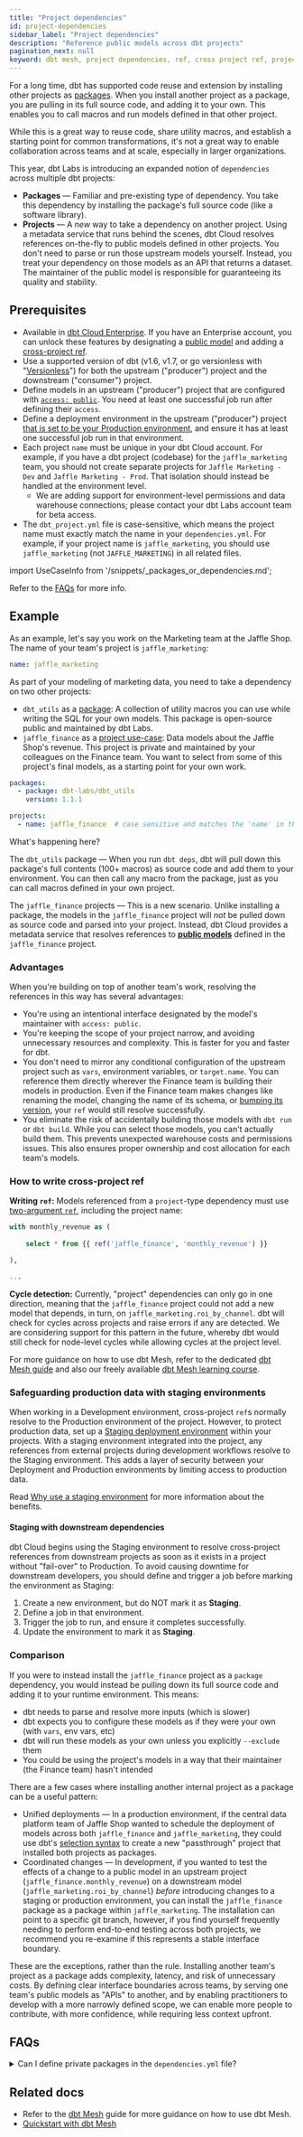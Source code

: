 ```yaml
---
title: "Project dependencies"
id: project-dependencies
sidebar_label: "Project dependencies"
description: "Reference public models across dbt projects"
pagination_next: null
keyword: dbt mesh, project dependencies, ref, cross project ref, project dependencies
---
```



For a long time, dbt has supported code reuse and extension by installing other projects as [packages](/docs/build/packages). When you install another project as a package, you are pulling in its full source code, and adding it to your own. This enables you to call macros and run models defined in that other project.

While this is a great way to reuse code, share utility macros, and establish a starting point for common transformations, it's not a great way to enable collaboration across teams and at scale, especially in larger organizations.

This year, dbt Labs is introducing an expanded notion of `dependencies` across multiple dbt projects:
- **Packages** &mdash; Familiar and pre-existing type of dependency. You take this dependency by installing the package's full source code (like a software library).
- **Projects** &mdash; A _new_ way to take a dependency on another project. Using a metadata service that runs behind the scenes, dbt Cloud resolves references on-the-fly to public models defined in other projects. You don't need to parse or run those upstream models yourself. Instead, you treat your dependency on those models as an API that returns a dataset. The maintainer of the public model is responsible for guaranteeing its quality and stability.

## Prerequisites
- Available in [dbt Cloud Enterprise](https://www.getdbt.com/pricing). If you have an Enterprise account, you can unlock these features by designating a [public model](/docs/collaborate/govern/model-access) and adding a [cross-project ref](#how-to-write-cross-project-ref). <Lifecycle status="enterprise"/>
- Use a supported version of dbt (v1.6, v1.7, or go versionless with "[Versionless](/docs/dbt-versions/upgrade-dbt-version-in-cloud#versionless)") for both the upstream ("producer") project and the downstream ("consumer") project.
- Define models in an upstream ("producer") project that are configured with [`access: public`](/reference/resource-configs/access). You need at least one successful job run after defining their `access`.
- Define a deployment environment in the upstream ("producer") project [that is set to be your Production environment](/docs/deploy/deploy-environments#set-as-production-environment), and ensure it has at least one successful job run in that environment.
- Each project `name` must be unique in your dbt Cloud account. For example, if you have a dbt project (codebase) for the `jaffle_marketing` team, you should not create separate projects for `Jaffle Marketing - Dev` and `Jaffle Marketing - Prod`. That isolation should instead be handled at the environment level.
  - We are adding support for environment-level permissions and data warehouse connections; please contact your dbt Labs account team for beta access.
- The `dbt_project.yml` file is case-sensitive, which means the project name must exactly match the name in your `dependencies.yml`.  For example, if your project name is `jaffle_marketing`, you should use `jaffle_marketing` (not `JAFFLE_MARKETING`) in all related files.


import UseCaseInfo from '/snippets/_packages_or_dependencies.md';

<UseCaseInfo/>

Refer to the [FAQs](#faqs) for more info.


## Example

As an example, let's say you work on the Marketing team at the Jaffle Shop. The name of your team's project is `jaffle_marketing`:

<File name="dbt_project.yml">

```yml
name: jaffle_marketing
```

</File>

As part of your modeling of marketing data, you need to take a dependency on two other projects:
- `dbt_utils` as a [package](#packages-use-case): A collection of utility macros you can use while writing the SQL for your own models. This package is open-source public and maintained by dbt Labs.
- `jaffle_finance` as a [project use-case](#projects-use-case): Data models about the Jaffle Shop's revenue. This project is private and maintained by your colleagues on the Finance team. You want to select from some of this project's final models, as a starting point for your own work.

<File name="dependencies.yml">

```yml
packages:
  - package: dbt-labs/dbt_utils
    version: 1.1.1

projects:
  - name: jaffle_finance  # case sensitive and matches the 'name' in the 'dbt_project.yml'
```

</File>

What's happening here?

The `dbt_utils` package &mdash; When you run `dbt deps`, dbt will pull down this package's full contents (100+ macros) as source code and add them to your environment. You can then call any macro from the package, just as you can call macros defined in your own project.

The `jaffle_finance` projects &mdash; This is a new scenario. Unlike installing a package, the models in the `jaffle_finance` project will _not_ be pulled down as source code and parsed into your project. Instead, dbt Cloud provides a metadata service that resolves references to [**public models**](/docs/collaborate/govern/model-access) defined in the `jaffle_finance` project.

### Advantages

When you're building on top of another team's work, resolving the references in this way has several advantages:
- You're using an intentional interface designated by the model's maintainer with `access: public`.
- You're keeping the scope of your project narrow, and avoiding unnecessary resources and complexity. This is faster for you and faster for dbt.
- You don't need to mirror any conditional configuration of the upstream project such as `vars`, environment variables, or `target.name`. You can reference them directly wherever the Finance team is building their models in production. Even if the Finance team makes changes like renaming the model, changing the name of its schema, or [bumping its version](/docs/collaborate/govern/model-versions), your `ref` would still resolve successfully.
- You eliminate the risk of accidentally building those models with `dbt run` or `dbt build`. While you can select those models, you can't actually build them. This prevents unexpected warehouse costs and permissions issues. This also ensures proper ownership and cost allocation for each team's models.

### How to write cross-project ref

**Writing `ref`:** Models referenced from a `project`-type dependency must use [two-argument `ref`](/reference/dbt-jinja-functions/ref#ref-project-specific-models), including the project name:

<File name="models/marts/roi_by_channel.sql">

```sql
with monthly_revenue as (
  
    select * from {{ ref('jaffle_finance', 'monthly_revenue') }}

),

...

```

</File>

**Cycle detection:** Currently, "project" dependencies can only go in one direction, meaning that the `jaffle_finance` project could not add a new model that depends, in turn, on `jaffle_marketing.roi_by_channel`. dbt will check for cycles across projects and raise errors if any are detected. We are considering support for this pattern in the future, whereby dbt would still check for node-level cycles while allowing cycles at the project level.

For more guidance on how to use dbt Mesh, refer to the dedicated [dbt Mesh guide](/best-practices/how-we-mesh/mesh-1-intro) and also our freely available [dbt Mesh learning course](https://learn.getdbt.com/courses/dbt-mesh). 

### Safeguarding production data with staging environments

When working in a Development environment, cross-project `ref`s normally resolve to the Production environment of the project. However, to protect production data, set up a [Staging deployment environment](/docs/deploy/deploy-environments#staging-environment) within your projects. With a staging environment integrated into the project, any references from external projects during development workflows resolve to the Staging environment. This adds a layer of security between your Deployment and Production environments by limiting access to production data.

Read [Why use a staging environment](/docs/deploy/deploy-environments#why-use-a-staging-environment) for more information about the benefits. 

#### Staging with downstream dependencies

dbt Cloud begins using the Staging environment to resolve cross-project references from downstream projects as soon as it exists in a project without "fail-over" to Production. To avoid causing downtime for downstream developers, you should define and trigger a job before marking the environment as Staging:
1. Create a new environment, but do NOT mark it as **Staging**.
2. Define a job in that environment.
3. Trigger the job to run, and ensure it completes successfully.
4. Update the environment to mark it as **Staging**.

### Comparison

If you were to instead install the `jaffle_finance` project as a `package` dependency, you would instead be pulling down its full source code and adding it to your runtime environment. This means:
- dbt needs to parse and resolve more inputs (which is slower)
- dbt expects you to configure these models as if they were your own (with `vars`, env vars, etc)
- dbt will run these models as your own unless you explicitly `--exclude` them
- You could be using the project's models in a way that their maintainer (the Finance team) hasn't intended

There are a few cases where installing another internal project as a package can be a useful pattern:
- Unified deployments &mdash; In a production environment, if the central data platform team of Jaffle Shop wanted to schedule the deployment of models across both `jaffle_finance` and `jaffle_marketing`,  they could use dbt's [selection syntax](/reference/node-selection/syntax) to create a new "passthrough" project that installed both projects as packages.
- Coordinated changes &mdash; In development, if you wanted to test the effects of a change to a public model in an upstream project (`jaffle_finance.monthly_revenue`) on a downstream model (`jaffle_marketing.roi_by_channel`) _before_ introducing changes to a staging or production environment, you can install the `jaffle_finance` package as a package within `jaffle_marketing`.  The installation can point to a specific git branch, however, if you find yourself frequently needing to perform end-to-end testing across both projects, we recommend you re-examine if this represents a stable interface boundary. 

These are the exceptions, rather than the rule. Installing another team's project as a package adds complexity, latency, and risk of unnecessary costs. By defining clear interface boundaries across teams, by serving one team's public models as "APIs" to another, and by enabling practitioners to develop with a more narrowly defined scope, we can enable more people to contribute, with more confidence, while requiring less context upfront.

## FAQs

<details>
<summary>Can I define private packages in the <code>dependencies.yml</code> file?</summary>

If you're using private packages with the [git token method](/docs/build/packages#git-token-method), you must define them in the `packages.yml` file instead of the `dependencies.yml` file. This is because conditional rendering (like Jinja-in-yaml) is not supported.
</details>


## Related docs
- Refer to the [dbt Mesh](/best-practices/how-we-mesh/mesh-1-intro) guide for more guidance on how to use dbt Mesh.
- [Quickstart with dbt Mesh](/guides/mesh-qs)
